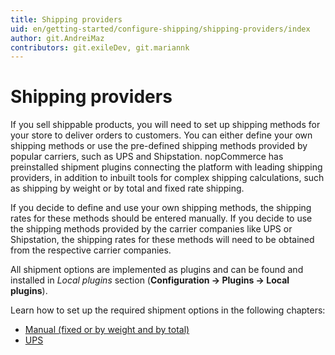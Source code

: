 ```yaml
---
title: Shipping providers
uid: en/getting-started/configure-shipping/shipping-providers/index
author: git.AndreiMaz
contributors: git.exileDev, git.mariannk
---
```


# Shipping providers

If you sell shippable products, you will need to set up shipping methods for your store to deliver orders to customers. You can either define your own shipping methods or use the pre-defined shipping methods provided by popular carriers, such as UPS and Shipstation. nopCommerce has preinstalled shipment plugins connecting the platform with leading shipping providers, in addition to inbuilt tools for complex shipping calculations, such as shipping by weight or by total and fixed rate shipping.

If you decide to define and use your own shipping methods, the shipping rates for these methods should be entered manually. If you decide to use the shipping methods provided by the carrier companies like UPS or Shipstation, the shipping rates for these methods will need to be obtained from the respective carrier companies.

All shipment options are implemented as plugins and can be found and installed in *Local plugins* section (**Configuration → Plugins → Local plugins**).

Learn how to set up the required shipment options in the following chapters:
* [Manual (fixed or by weight and by total)](xref:en/getting-started/configure-shipping/shipping-providers/manual)
* [UPS](xref:en/getting-started/configure-shipping/shipping-providers/ups)
